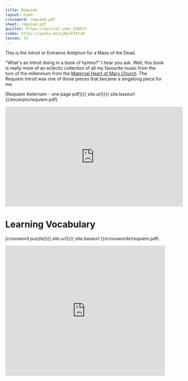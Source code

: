```yaml
---
title: Requiem
layout: hymn
crossword: requiem.pdf
sheet: requiem.pdf
quizlet: https://quizlet.com/_2nbh7t
video: https://youtu.be/sjWjnhfEto8
lesson: 32
---
```


This is the Introit or Entrance Antiphon for a Mass of the Dead.  

"What's an Introit doing in a book of hymns?" I hear you ask.  Well, this book is really more of an eclectic collection of all my favourite music from the turn of the millennium from the [Maternal Heart of Mary Church](http://maternalheart.org).  The Requiem Introit was one of those pieces that became a singalong piece for me.

[Requiem Aeternam - one page pdf]({{ site.url}}{{ site.baseurl }}/excerpts/requiem.pdf)

<iframe width="560" height="315" src="https://www.youtube.com/embed/sjWjnhfEto8?rel=0" frameborder="0" allowfullscreen></iframe>


Learning Vocabulary
===================


[crossword puzzle]({{ site.url}}{{ site.baseurl }}/crosswords/requiem.pdf)

<iframe src="https://quizlet.com/160099049/flashcards/embed" height="410" width="100%" style="border:0"></iframe>

